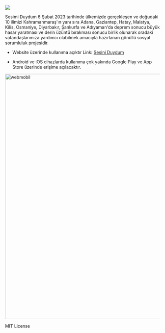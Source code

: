 ![](/assets/icons/ic_app_high_logo.png)

Sesimi Duydum 6 Şubat 2023 tarihinde ülkemizde gerçekleşen ve doğudaki 10 ilimizi Kahramanmaraş'ın yanı sıra Adana, Gaziantep, Hatay, Malatya, Kilis, Osmaniye, Diyarbakır, Şanlıurfa ve Adıyaman'da deprem sonucu büyük hasar yaratması ve derin üzüntü bırakması sonucu birlik olunarak oradaki vatandaşlarımıza yardımcı olabilmek amacıyla hazırlanan gönüllü sosyal sorumluluk projesidir.

- Website üzerinde kullanıma açıktır Link: [Sesini Duydum ](http://sesiniduydum.com/#/)

- Android ve iOS cihazlarda kullanıma çok yakında Google Play ve App Store üzerinde erişime açılacaktır.

<img width="800" alt="webmobil" src="https://user-images.githubusercontent.com/57248151/218607542-611f29e8-7c00-40ef-9046-c521841e8160.png">


MIT License


